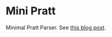 # Mini Pratt

Minimal Pratt Parser.
See [this blog post](https://matklad.github.io/2020/04/13/simple-but-powerful-pratt-parsing).
